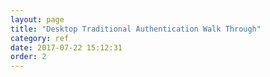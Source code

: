 ```yaml
---
layout: page
title: "Desktop Traditional Authentication Walk Through"
category: ref
date: 2017-07-22 15:12:31
order: 2
---
```



